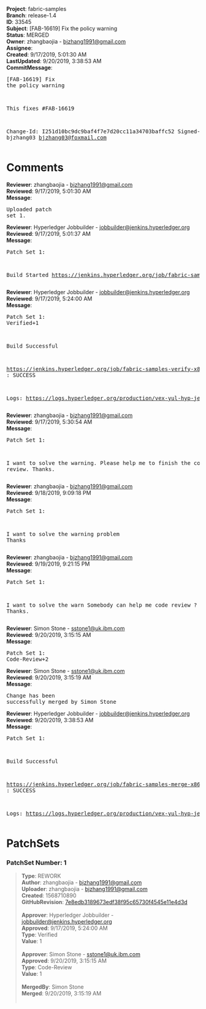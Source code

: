 <strong>Project</strong>: fabric-samples<br><strong>Branch</strong>: release-1.4<br><strong>ID</strong>: 33545<br><strong>Subject</strong>: [FAB-16619] Fix the policy warning<br><strong>Status</strong>: MERGED<br><strong>Owner</strong>: zhangbaojia - bjzhang1991@gmail.com<br><strong>Assignee</strong>:<br><strong>Created</strong>: 9/17/2019, 5:01:30 AM<br><strong>LastUpdated</strong>: 9/20/2019, 3:38:53 AM<br><strong>CommitMessage</strong>:<br><pre>[FAB-16619] Fix the policy warning

This fixes #FAB-16619

Change-Id: I251d10bc9dc9baf4f7e7d20cc11a34703baffc52
Signed-off-by: bjzhang03 <bjzhang03@foxmail.com>
</pre><h1>Comments</h1><strong>Reviewer</strong>: zhangbaojia - bjzhang1991@gmail.com<br><strong>Reviewed</strong>: 9/17/2019, 5:01:30 AM<br><strong>Message</strong>: <pre>Uploaded patch set 1.</pre><strong>Reviewer</strong>: Hyperledger Jobbuilder - jobbuilder@jenkins.hyperledger.org<br><strong>Reviewed</strong>: 9/17/2019, 5:01:37 AM<br><strong>Message</strong>: <pre>Patch Set 1:

Build Started https://jenkins.hyperledger.org/job/fabric-samples-verify-x86_64/557/</pre><strong>Reviewer</strong>: Hyperledger Jobbuilder - jobbuilder@jenkins.hyperledger.org<br><strong>Reviewed</strong>: 9/17/2019, 5:24:00 AM<br><strong>Message</strong>: <pre>Patch Set 1: Verified+1

Build Successful 

https://jenkins.hyperledger.org/job/fabric-samples-verify-x86_64/557/ : SUCCESS

Logs: https://logs.hyperledger.org/production/vex-yul-hyp-jenkins-3/fabric-samples-verify-x86_64/557</pre><strong>Reviewer</strong>: zhangbaojia - bjzhang1991@gmail.com<br><strong>Reviewed</strong>: 9/17/2019, 5:30:54 AM<br><strong>Message</strong>: <pre>Patch Set 1:

I want to solve the warning.
Please help me to finish the code review.
Thanks.</pre><strong>Reviewer</strong>: zhangbaojia - bjzhang1991@gmail.com<br><strong>Reviewed</strong>: 9/18/2019, 9:09:18 PM<br><strong>Message</strong>: <pre>Patch Set 1:

I want to solve the warning problem
Thanks</pre><strong>Reviewer</strong>: zhangbaojia - bjzhang1991@gmail.com<br><strong>Reviewed</strong>: 9/19/2019, 9:21:15 PM<br><strong>Message</strong>: <pre>Patch Set 1:

I want to solve the warn
Somebody can help me code review ?
Thanks.</pre><strong>Reviewer</strong>: Simon Stone - sstone1@uk.ibm.com<br><strong>Reviewed</strong>: 9/20/2019, 3:15:15 AM<br><strong>Message</strong>: <pre>Patch Set 1: Code-Review+2</pre><strong>Reviewer</strong>: Simon Stone - sstone1@uk.ibm.com<br><strong>Reviewed</strong>: 9/20/2019, 3:15:19 AM<br><strong>Message</strong>: <pre>Change has been successfully merged by Simon Stone</pre><strong>Reviewer</strong>: Hyperledger Jobbuilder - jobbuilder@jenkins.hyperledger.org<br><strong>Reviewed</strong>: 9/20/2019, 3:38:53 AM<br><strong>Message</strong>: <pre>Patch Set 1:

Build Successful 

https://jenkins.hyperledger.org/job/fabric-samples-merge-x86_64/152/ : SUCCESS

Logs: https://logs.hyperledger.org/production/vex-yul-hyp-jenkins-3/fabric-samples-merge-x86_64/152</pre><h1>PatchSets</h1><h3>PatchSet Number: 1</h3><blockquote><strong>Type</strong>: REWORK<br><strong>Author</strong>: zhangbaojia - bjzhang1991@gmail.com<br><strong>Uploader</strong>: zhangbaojia - bjzhang1991@gmail.com<br><strong>Created</strong>: 1568710890<br><strong>GitHubRevision</strong>: [7e8edb3189673edf38f95c65730f4545e11e4d3d](https://github.com/hyperledger/fabric-samples/commit/7e8edb3189673edf38f95c65730f4545e11e4d3d)<br><br><strong>Approver</strong>: Hyperledger Jobbuilder - jobbuilder@jenkins.hyperledger.org<br><strong>Approved</strong>: 9/17/2019, 5:24:00 AM<br><strong>Type</strong>: Verified<br><strong>Value</strong>: 1<br><br><strong>Approver</strong>: Simon Stone - sstone1@uk.ibm.com<br><strong>Approved</strong>: 9/20/2019, 3:15:15 AM<br><strong>Type</strong>: Code-Review<br><strong>Value</strong>: 1<br><br><strong>MergedBy</strong>: Simon Stone<br><strong>Merged</strong>: 9/20/2019, 3:15:19 AM<br><br></blockquote>